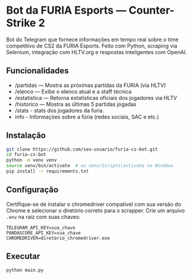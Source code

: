# Bot da FURIA Esports — Counter-Strike 2

Bot do Telegram que fornece informações em tempo real sobre o time competitivo de CS2 da FURIA Esports. Feito com Python, scraping via Selenium, integração com HLTV.org e respostas inteligentes com OpenAI.

## Funcionalidades

- /partidas — Mostra as próximas partidas da FURIA (via HLTV)
- /elenco — Exibe o elenco atual e a staff técnica
- /estatistica — Retorna estatísticas oficiais dos jogadores via HLTV
- /historico — Mostra as últimas 5 partidas jogadas
- /stats - stats dos jogadores da furia.
- info - Informaçòes sobre a fúria (redes sociais, SAC e etc.)

## Instalação

```bash
git clone https://github.com/seu-usuario/furia-cs-bot.git
cd furia-cs-bot
python -m venv venv
source venv/bin/activate  # ou venv\Scripts\activate no Windows
pip install -r requirements.txt
```

## Configuração

Certifique-se de instalar o chromedriver compativel com sua versão do Chrome e selecionar o diretório correto para o scrapper.
Crie um arquivo `.env` na raiz com suas chaves:

```
TELEGRAM_API_KEY=sua_chave
PANDASCORE_API_KEY=sua_chave
CHROMEDRIVER=diretório_chromedriver.exe
```

## Executar

```bash
python main.py
```
